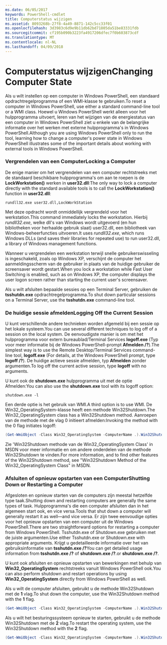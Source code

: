 ```yaml
---
ms.date: 06/05/2017
keywords: PowerShell-cmdlet
title: Computerstatus wijzigen
ms.assetid: 8093268b-27f8-4a49-8871-142c5cc33f01
ms.openlocfilehash: 3d3983c6d9e9b11db62bd71805da51be83331fdb
ms.sourcegitcommit: cf195b090b3223fa4917206dfec7f0b603873cdf
ms.translationtype: MT
ms.contentlocale: nl-NL
ms.lasthandoff: 04/09/2018
---
```

# <a name="changing-computer-state"></a><span data-ttu-id="cc83f-103">Computerstatus wijzigen</span><span class="sxs-lookup"><span data-stu-id="cc83f-103">Changing Computer State</span></span>

<span data-ttu-id="cc83f-104">Als u wilt instellen op een computer in Windows PowerShell, een standaard opdrachtregelprogramma of een WMI-klasse te gebruiken.</span><span class="sxs-lookup"><span data-stu-id="cc83f-104">To reset a computer in Windows PowerShell, use either a standard command-line tool or a WMI class.</span></span> <span data-ttu-id="cc83f-105">Hoewel u Windows PowerShell werkt alleen voor het hulpprogramma uitvoert, leren van het wijzigen van de energiestatus van een computer in Windows PowerShell ziet u enkele van de belangrijke informatie over het werken met externe hulpprogramma's in Windows PowerShell.</span><span class="sxs-lookup"><span data-stu-id="cc83f-105">Although you are using Windows PowerShell only to run the tool, learning how to change a computer's power state in Windows PowerShell illustrates some of the important details about working with external tools in Windows PowerShell.</span></span>

### <a name="locking-a-computer"></a><span data-ttu-id="cc83f-106">Vergrendelen van een Computer</span><span class="sxs-lookup"><span data-stu-id="cc83f-106">Locking a Computer</span></span>

<span data-ttu-id="cc83f-107">De enige manier om het vergrendelen van een computer rechtstreeks met de standaard beschikbare hulpprogramma's om aan te roepen is de **LockWorkstation()** werken in **user32.dll**:</span><span class="sxs-lookup"><span data-stu-id="cc83f-107">The only way to lock a computer directly with the standard available tools is to call the **LockWorkstation()** function in **user32.dll**:</span></span>

```
rundll32.exe user32.dll,LockWorkStation
```

<span data-ttu-id="cc83f-108">Met deze opdracht wordt onmiddellijk vergrendeld voor het werkstation.</span><span class="sxs-lookup"><span data-stu-id="cc83f-108">This command immediately locks the workstation.</span></span> <span data-ttu-id="cc83f-109">Hierbij *rundll32.exe*, welke dll's van Windows wordt uitgevoerd (en hun bibliotheken voor herhaalde gebruik slaat) user32.dll, een bibliotheek van Windows-beheerfuncties uitvoeren.</span><span class="sxs-lookup"><span data-stu-id="cc83f-109">It uses *rundll32.exe*, which runs Windows DLLs (and saves their libraries for repeated use) to run user32.dll, a library of Windows management functions.</span></span>

<span data-ttu-id="cc83f-110">Wanneer u vergrendelen een werkstation terwijl snelle gebruikerswisseling is ingeschakeld, zoals op Windows XP, verschijnt de computer het aanmeldingsscherm van de gebruiker in plaats van de huidige gebruiker de screensaver wordt gestart.</span><span class="sxs-lookup"><span data-stu-id="cc83f-110">When you lock a workstation while Fast User Switching is enabled, such as on Windows XP, the computer displays the user logon screen rather than starting the current user's screensaver.</span></span>

<span data-ttu-id="cc83f-111">Als u wilt afsluiten bepaalde sessies op een Terminal Server, gebruiken de **tsshutdn.exe** opdrachtregelprogramma.</span><span class="sxs-lookup"><span data-stu-id="cc83f-111">To shut down particular sessions on a Terminal Server, use the **tsshutdn.exe** command-line tool.</span></span>

### <a name="logging-off-the-current-session"></a><span data-ttu-id="cc83f-112">De huidige sessie afmelden</span><span class="sxs-lookup"><span data-stu-id="cc83f-112">Logging Off the Current Session</span></span>

<span data-ttu-id="cc83f-113">U kunt verschillende andere technieken worden afgemeld bij een sessie op het lokale systeem.</span><span class="sxs-lookup"><span data-stu-id="cc83f-113">You can use several different techniques to log off of a session on the local system.</span></span> <span data-ttu-id="cc83f-114">De eenvoudigste manier is om met het hulpprogramma voor extern bureaublad/Terminal Services **logoff.exe** (Typ voor meer informatie bij de Windows PowerShell-prompt **Afmelden /?**).</span><span class="sxs-lookup"><span data-stu-id="cc83f-114">The simplest way is to use the Remote Desktop/Terminal Services command-line tool, **logoff.exe** (For details, at the Windows PowerShell prompt, type **logoff /?**).</span></span> <span data-ttu-id="cc83f-115">De huidige actieve sessie afmelden, typ **Afmelden** zonder argumenten.</span><span class="sxs-lookup"><span data-stu-id="cc83f-115">To log off the current active session, type **logoff** with no arguments.</span></span>

<span data-ttu-id="cc83f-116">U kunt ook de **shutdown.exe** hulpprogramma uit met de optie Afmelden:</span><span class="sxs-lookup"><span data-stu-id="cc83f-116">You can also use the **shutdown.exe** tool with its logoff option:</span></span>

```
shutdown.exe -l
```

<span data-ttu-id="cc83f-117">Een derde optie is het gebruik van WMI.</span><span class="sxs-lookup"><span data-stu-id="cc83f-117">A third option is to use WMI.</span></span> <span data-ttu-id="cc83f-118">De Win32_OperatingSystem-klasse heeft een methode Win32Shutdown.</span><span class="sxs-lookup"><span data-stu-id="cc83f-118">The Win32_OperatingSystem class has a Win32Shutdown method.</span></span> <span data-ttu-id="cc83f-119">Aanroepen van de methode met de vlag 0 initieert afmelden:</span><span class="sxs-lookup"><span data-stu-id="cc83f-119">Invoking the method with the 0 flag initiates logoff:</span></span>

```powershell
(Get-WmiObject -Class Win32_OperatingSystem -ComputerName .).Win32Shutdown(0)
```

<span data-ttu-id="cc83f-120">Zie 'Win32Shutdown methode van de Win32_OperatingSystem Class' in MSDN voor meer informatie en om andere onderdelen van de methode Win32Shutdown te vinden.</span><span class="sxs-lookup"><span data-stu-id="cc83f-120">For more information, and to find other features of the Win32Shutdown method, see "Win32Shutdown Method of the Win32_OperatingSystem Class" in MSDN.</span></span>

### <a name="shutting-down-or-restarting-a-computer"></a><span data-ttu-id="cc83f-121">Afsluiten of opnieuw opstarten van een Computer</span><span class="sxs-lookup"><span data-stu-id="cc83f-121">Shutting Down or Restarting a Computer</span></span>

<span data-ttu-id="cc83f-122">Afgesloten en opnieuw starten van de computers zijn meestal hetzelfde type taak.</span><span class="sxs-lookup"><span data-stu-id="cc83f-122">Shutting down and restarting computers are generally the same types of task.</span></span> <span data-ttu-id="cc83f-123">Hulpprogramma's die een computer afsluiten dan in het algemeen start ook, en vice versa.</span><span class="sxs-lookup"><span data-stu-id="cc83f-123">Tools that shut down a computer will generally restart it as well—and vice versa.</span></span> <span data-ttu-id="cc83f-124">Er zijn twee eenvoudige opties voor het opnieuw opstarten van een computer uit de Windows PowerShell.</span><span class="sxs-lookup"><span data-stu-id="cc83f-124">There are two straightforward options for restarting a computer from Windows PowerShell.</span></span> <span data-ttu-id="cc83f-125">Tsshutdn.exe of Shutdown.exe gebruiken met de juiste argumenten.</span><span class="sxs-lookup"><span data-stu-id="cc83f-125">Use either Tsshutdn.exe or Shutdown.exe with appropriate arguments.</span></span> <span data-ttu-id="cc83f-126">Krijgt u gedetailleerde informatie over het van gebruiksinformatie van **tsshutdn.exe /?**</span><span class="sxs-lookup"><span data-stu-id="cc83f-126">You can get detailed usage information from **tsshutdn.exe /?**</span></span> <span data-ttu-id="cc83f-127">of **shutdown.exe /?**.</span><span class="sxs-lookup"><span data-stu-id="cc83f-127">or **shutdown.exe /?**.</span></span>

<span data-ttu-id="cc83f-128">U kunt ook afsluiten en opnieuw opstarten van bewerkingen met behulp van **Win32_OperatingSystem** rechtstreeks vanuit Windows PowerShell ook.</span><span class="sxs-lookup"><span data-stu-id="cc83f-128">You can also perform shutdown and restart operations by using **Win32_OperatingSystem** directly from Windows PowerShell as well.</span></span>

<span data-ttu-id="cc83f-129">Als u wilt de computer afsluiten, gebruikt u de methode Win32Shutdown met de **1** vlag.</span><span class="sxs-lookup"><span data-stu-id="cc83f-129">To shut down the computer, use the Win32Shutdown method with the **1** flag.</span></span>

```powershell
(Get-WmiObject -Class Win32_OperatingSystem -ComputerName .).Win32Shutdown(1)
```

<span data-ttu-id="cc83f-130">Als u wilt het besturingssysteem opnieuw te starten, gebruikt u de methode Win32Shutdown met de **2** vlag.</span><span class="sxs-lookup"><span data-stu-id="cc83f-130">To restart the operating system, use the Win32Shutdown method with the **2** flag.</span></span>

```powershell
(Get-WmiObject -Class Win32_OperatingSystem -ComputerName .).Win32Shutdown(2)
```